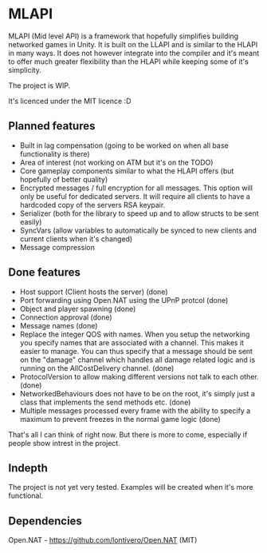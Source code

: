 # MLAPI
MLAPI (Mid level API) is a framework that hopefully simplifies building networked games in Unity. It is built on the LLAPI and is similar to the HLAPI in many ways. It does not however integrate into the compiler and it's meant to offer much greater flexibility than the HLAPI while keeping some of it's simplicity. 

The project is WIP. 

It's licenced under the MIT licence :D


## Planned features
* Built in lag compensation (going to be worked on when all base functionality is there)
* Area of interest (not working on ATM but it's on the TODO)
* Core gameplay components similar to what the HLAPI offers (but hopefully of better quality)
* Encrypted messages / full encryption for all messages. This option will only be useful for dedicated servers. It will require all clients to have a hardcoded copy of the servers RSA keypair.
* Serializer (both for the library to speed up and to allow structs to be sent easily)
* SyncVars (allow variables to automatically be synced to new clients and current clients when it's changed)
* Message compression


## Done features
* Host support (Client hosts the server) (done)
* Port forwarding using Open.NAT using the UPnP protcol (done)
* Object and player spawning (done)
* Connection approval (done)
* Message names (done)
* Replace the integer QOS with names. When you setup the networking you specify names that are associated with a channel. This makes it easier to manage. You can thus specify that a message should be sent on the "damage" channel which handles all damage related logic and is running on the AllCostDelivery channel. (done)
* ProtocolVersion to allow making different versions not talk to each other. (done)
* NetworkedBehaviours does not have to be on the root, it's simply just a class that implements the send methods etc. (done)
* Multiple messages processed every frame with the ability to specify a maximum to prevent freezes in the normal game logic (done)


That's all I can think of right now. But there is more to come, especially if people show intrest in the project.



## Indepth
The project is not yet very tested. Examples will be created when it's more functional.


## Dependencies
Open.NAT - https://github.com/lontivero/Open.NAT (MIT)